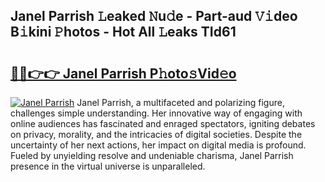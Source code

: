 ## Janel Parrish 𝙻eaked 𝙽u𝚍e - Part-aud 𝚅𝚒deo B𝚒kini 𝙿hotos - Hot All 𝙻eaks TId61

# <h2><a href="http://ld3i5ld.urlbe.top/?page=Janel+Parrish">🔗🔗👉👉 Janel Parrish P𝚑oto𝚜Vid𝚎o</a></h2>

[![Janel Parrish](https://i.imgur.com/eBuTRDB.gif)](http://ld3i5ld.urlbe.top/?page=Janel+Parrish)
Janel Parrish, a multifaceted and polarizing figure, challenges simple understanding. Her innovative way of engaging with online audiences has fascinated and enraged spectators, igniting debates on privacy, morality, and the intricacies of digital societies. Despite the uncertainty of her next actions, her impact on digital media is profound. Fueled by unyielding resolve and undeniable charisma, Janel Parrish presence in the virtual universe is unparalleled.
